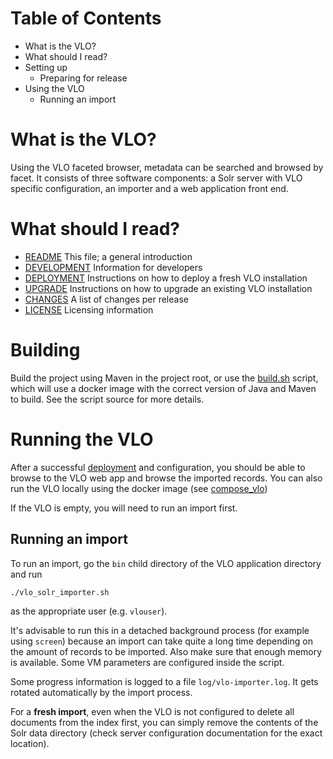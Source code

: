 # Table of Contents
- What is the VLO? 
- What should I read? 
- Setting up
	- Preparing for release
- Using the VLO
	- Running an import
	
# What is the VLO?

Using the VLO faceted browser, metadata can be searched and browsed by facet. It consists
of three software components: a Solr server with VLO specific configuration, an importer
and a web application front end.

# What should I read?

- [README](README.md)
	This file; a general introduction
- [DEVELOPMENT](DEVELOPMENT.md)
	Information for developers
- [DEPLOYMENT](DEPLOYMENT.md)
	Instructions on how to deploy a fresh VLO installation
- [UPGRADE](UPGRADE.txt)
	Instructions on how to upgrade an existing VLO installation
- [CHANGES](CHANGES.txt)
	A list of changes per release
- [LICENSE](LICENSE.md)
	Licensing information
	
# Building

Build the project using Maven in the project root, or use the [build.sh](./build.sh)
script, which will use a docker image with the correct version of Java and Maven to build.
See the script source for more details.


# Running the VLO 

After a successful [deployment](DEPLOYMENT.md) and configuration, you should be able to
browse to the VLO web app and browse the imported records. You can also run the VLO
locally using the docker image (see [compose_vlo](https://gitlab.com/CLARIN-ERIC/compose_vlo))

If the VLO is empty, you will need to run an import first. 

## Running an import 

To run an import, go the `bin` child directory of the VLO application directory 
and run

`./vlo_solr_importer.sh`
	
as the appropriate user (e.g. `vlouser`). 

It's advisable to run this in a detached background process (for example using 
`screen`) because an import can take quite a long time depending on the amount
of records to be imported. Also make sure that enough memory is available. 
Some VM parameters are configured inside the script.

Some progress information is logged to a file `log/vlo-importer.log`. It gets
rotated automatically by the import process.

For a __fresh import__, even when the VLO is not configured to delete all documents
from the index first, you can simply remove the contents of the Solr data 
directory (check server configuration documentation for the exact location).

